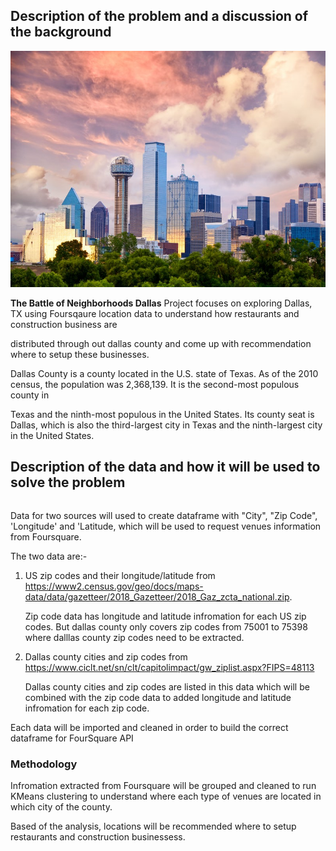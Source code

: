 
## Description of the problem and a discussion of the background

![Alt text](https://github.com/Yosefyw/Coursera_Capstone_Project/blob/master/Dallas%20TX.jpeg?raw=true "Title text")


**The Battle of Neighborhoods Dallas** Project focuses on exploring Dallas, TX using Foursqaure location data to understand how restaurants and construction business are  

distributed through out dallas county and come up with recommendation where to setup these businesses. 


Dallas County is a county located in the U.S. state of Texas. As of the 2010 census, the population was 2,368,139. It is the second-most populous county in 

Texas and the ninth-most populous in the United States. Its county seat is Dallas, which is also the third-largest city in Texas and the ninth-largest city in the United States.



## Description of the data and how it will be used to solve the problem


```python

```


Data for two sources will used to create dataframe with "City", "Zip Code", 'Longitude' and 'Latitude, which will be used to request venues 
information from Foursquare.

The two data are:- 

1. US zip codes and their longitude/latitude from https://www2.census.gov/geo/docs/maps-data/data/gazetteer/2018_Gazetteer/2018_Gaz_zcta_national.zip. 

   Zip code data has longitude and latitude infromation for each US zip codes. But dallas county only covers zip codes from 75001 to 75398 where dalllas county zip codes need to be extracted. 
  
  
2. Dallas county cities and zip codes from https://www.ciclt.net/sn/clt/capitolimpact/gw_ziplist.aspx?FIPS=48113

   Dallas county cities and zip codes are listed in this data which will be combined with the zip code data to added longitude and latitude infromation for each zip code. 

Each data will be imported and cleaned in order to build the correct dataframe for FourSquare API



### Methodology 

Infromation extracted from Foursquare will be grouped and cleaned to run KMeans clustering to understand where each type of venues are located in which city of the county.

Based of the analysis, locations will be recommended where to setup restaurants and construction businessess. 
